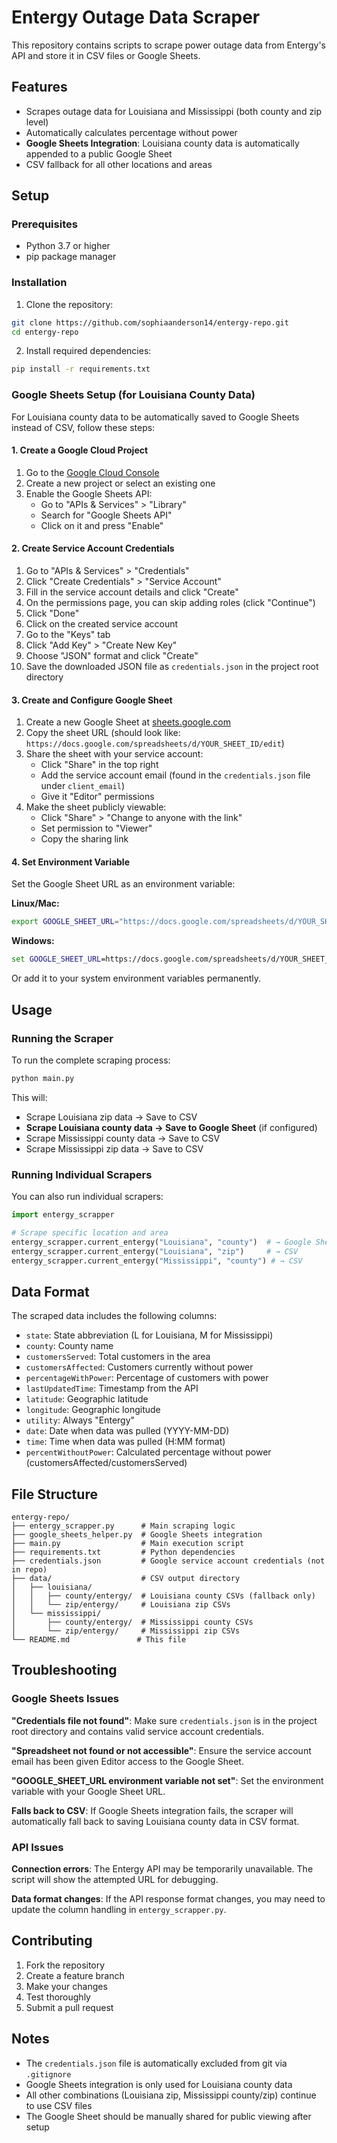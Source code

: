 # Entergy Outage Data Scraper

This repository contains scripts to scrape power outage data from Entergy's API and store it in CSV files or Google Sheets.

## Features

- Scrapes outage data for Louisiana and Mississippi (both county and zip level)
- Automatically calculates percentage without power
- **Google Sheets Integration**: Louisiana county data is automatically appended to a public Google Sheet
- CSV fallback for all other locations and areas

## Setup

### Prerequisites

- Python 3.7 or higher
- pip package manager

### Installation

1. Clone the repository:
```bash
git clone https://github.com/sophiaanderson14/entergy-repo.git
cd entergy-repo
```

2. Install required dependencies:
```bash
pip install -r requirements.txt
```

### Google Sheets Setup (for Louisiana County Data)

For Louisiana county data to be automatically saved to Google Sheets instead of CSV, follow these steps:

#### 1. Create a Google Cloud Project

1. Go to the [Google Cloud Console](https://console.cloud.google.com/)
2. Create a new project or select an existing one
3. Enable the Google Sheets API:
   - Go to "APIs & Services" > "Library"
   - Search for "Google Sheets API"
   - Click on it and press "Enable"

#### 2. Create Service Account Credentials

1. Go to "APIs & Services" > "Credentials"
2. Click "Create Credentials" > "Service Account"
3. Fill in the service account details and click "Create"
4. On the permissions page, you can skip adding roles (click "Continue")
5. Click "Done"
6. Click on the created service account
7. Go to the "Keys" tab
8. Click "Add Key" > "Create New Key"
9. Choose "JSON" format and click "Create"
10. Save the downloaded JSON file as `credentials.json` in the project root directory

#### 3. Create and Configure Google Sheet

1. Create a new Google Sheet at [sheets.google.com](https://sheets.google.com)
2. Copy the sheet URL (should look like: `https://docs.google.com/spreadsheets/d/YOUR_SHEET_ID/edit`)
3. Share the sheet with your service account:
   - Click "Share" in the top right
   - Add the service account email (found in the `credentials.json` file under `client_email`)
   - Give it "Editor" permissions
4. Make the sheet publicly viewable:
   - Click "Share" > "Change to anyone with the link"
   - Set permission to "Viewer"
   - Copy the sharing link

#### 4. Set Environment Variable

Set the Google Sheet URL as an environment variable:

**Linux/Mac:**
```bash
export GOOGLE_SHEET_URL="https://docs.google.com/spreadsheets/d/YOUR_SHEET_ID"
```

**Windows:**
```cmd
set GOOGLE_SHEET_URL=https://docs.google.com/spreadsheets/d/YOUR_SHEET_ID
```

Or add it to your system environment variables permanently.

## Usage

### Running the Scraper

To run the complete scraping process:

```bash
python main.py
```

This will:
- Scrape Louisiana zip data → Save to CSV
- **Scrape Louisiana county data → Save to Google Sheet** (if configured)
- Scrape Mississippi county data → Save to CSV  
- Scrape Mississippi zip data → Save to CSV

### Running Individual Scrapers

You can also run individual scrapers:

```python
import entergy_scrapper

# Scrape specific location and area
entergy_scrapper.current_entergy("Louisiana", "county")  # → Google Sheet
entergy_scrapper.current_entergy("Louisiana", "zip")     # → CSV
entergy_scrapper.current_entergy("Mississippi", "county") # → CSV
```

## Data Format

The scraped data includes the following columns:

- `state`: State abbreviation (L for Louisiana, M for Mississippi)
- `county`: County name
- `customersServed`: Total customers in the area
- `customersAffected`: Customers currently without power
- `percentageWithPower`: Percentage of customers with power
- `lastUpdatedTime`: Timestamp from the API
- `latitude`: Geographic latitude
- `longitude`: Geographic longitude
- `utility`: Always "Entergy"
- `date`: Date when data was pulled (YYYY-MM-DD)
- `time`: Time when data was pulled (H:MM format)
- `percentWithoutPower`: Calculated percentage without power (customersAffected/customersServed)

## File Structure

```
entergy-repo/
├── entergy_scrapper.py      # Main scraping logic
├── google_sheets_helper.py  # Google Sheets integration
├── main.py                  # Main execution script
├── requirements.txt         # Python dependencies
├── credentials.json         # Google service account credentials (not in repo)
├── data/                    # CSV output directory
│   ├── louisiana/
│   │   ├── county/entergy/  # Louisiana county CSVs (fallback only)
│   │   └── zip/entergy/     # Louisiana zip CSVs
│   └── mississippi/
│       ├── county/entergy/  # Mississippi county CSVs
│       └── zip/entergy/     # Mississippi zip CSVs
└── README.md               # This file
```

## Troubleshooting

### Google Sheets Issues

**"Credentials file not found"**: Make sure `credentials.json` is in the project root directory and contains valid service account credentials.

**"Spreadsheet not found or not accessible"**: Ensure the service account email has been given Editor access to the Google Sheet.

**"GOOGLE_SHEET_URL environment variable not set"**: Set the environment variable with your Google Sheet URL.

**Falls back to CSV**: If Google Sheets integration fails, the scraper will automatically fall back to saving Louisiana county data in CSV format.

### API Issues

**Connection errors**: The Entergy API may be temporarily unavailable. The script will show the attempted URL for debugging.

**Data format changes**: If the API response format changes, you may need to update the column handling in `entergy_scrapper.py`.

## Contributing

1. Fork the repository
2. Create a feature branch
3. Make your changes
4. Test thoroughly
5. Submit a pull request

## Notes

- The `credentials.json` file is automatically excluded from git via `.gitignore`
- Google Sheets integration is only used for Louisiana county data
- All other combinations (Louisiana zip, Mississippi county/zip) continue to use CSV files
- The Google Sheet should be manually shared for public viewing after setup